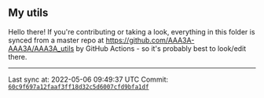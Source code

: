 ## My utils

Hello there! If you're contributing or taking a look, everything in this folder
is synced from a master repo at https://github.com/AAA3A-AAA3A/AAA3A_utils by GitHub Actions -
so it's probably best to look/edit there.

---

Last sync at: 2022-05-06 09:49:37 UTC
Commit: [`60c9f697a12faaf3ff18d32c5d6007cfd9bfa1df`](https://github.com/AAA3A-AAA3A/AAA3A_utils/commit/60c9f697a12faaf3ff18d32c5d6007cfd9bfa1df)
